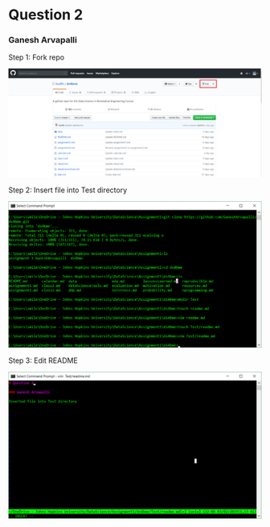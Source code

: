 # Question 2

### Ganesh Arvapalli

Step 1: Fork repo

![](https://github.com/GaneshArvapalli/ds4bme/blob/master/Test/question2.fork_repo.png "Fork repo")

Step 2: Insert file into Test directory

![](https://github.com/GaneshArvapalli/ds4bme/blob/master/Test/question2.creating_directory.png "Creating directory")

Step 3: Edit README

![](https://github.com/GaneshArvapalli/ds4bme/blob/master/Test/question2.editing_readme.png "Editing README")
